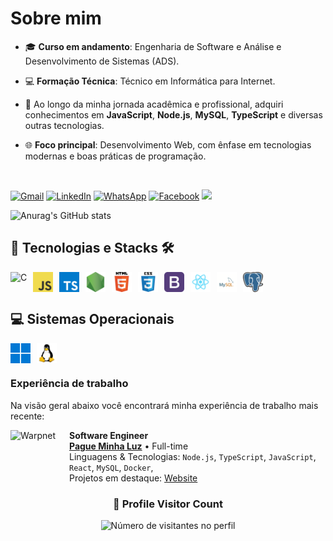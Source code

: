 # Sobre mim 

- 🎓 **Curso em andamento**: Engenharia de Software e Análise e Desenvolvimento de Sistemas (ADS).
- 💻 **Formação Técnica**: Técnico em Informática para Internet.

- 🚀 Ao longo da minha jornada acadêmica e profissional, adquiri conhecimentos em **JavaScript**, **Node.js**, **MySQL**, **TypeScript** e diversas outras tecnologias.

- 🌐 **Foco principal**: Desenvolvimento Web, com ênfase em tecnologias modernas e boas práticas de programação.

<br>

<p align="left">
  <a href="mailto:douglasmelere@gmail.com" title="Gmail">
  <img src="https://img.shields.io/badge/-Gmail-FF0000?style=flat-square&labelColor=FF0000&logo=gmail&logoColor=white&link=mailto:douglasmelere@gmail.com" alt="Gmail"/></a>
  <a href="https://www.linkedin.com/in/douglas-junior-22840b2a4/" title="LinkedIn">
  <img src="https://img.shields.io/badge/-Linkedin-0e76a8?style=flat-square&logo=Linkedin&logoColor=white&link=https://www.linkedin.com/in/douglas-junior-22840b2a4/" alt="LinkedIn"/></a>
  <a href="wa.me/+5549999330101" title="WhatsApp">
  <img src="https://img.shields.io/badge/-WhatsApp-25d366?style=flat-square&labelColor=25d366&logo=whatsapp&logoColor=white&link=wa.me/+5549999330101" alt="WhatsApp"/></a>
  <a href="https://www.facebook.com/profile.php?id=100006770490785" title="Facebook">
  <img src="https://img.shields.io/badge/-Facebook-3b5998?style=flat-square&labelColor=3b5998&logo=facebook&logoColor=white&link=https://www.facebook.com/profile.php?id=100006770490785" alt="Facebook"/></a>
  <a href="https://www.instagram.com/douglasmelere" title="Instagram">
  <img src="https://img.shields.io/badge/-Instagram-DF0174?style=flat-square&labelColor=DF0174&logo=instagram&logoColor=white&link=https://www.instagram.com/douglasmelere alt="Instagram"/></a>
</p>

![Anurag's GitHub stats](https://github-readme-stats.vercel.app/api?username=douglasmelere&show_icons=true&theme=tokyonight&locale=pt-br)

## 🚀 Tecnologias e Stacks 🛠

<div style="display: flex; flex-wrap: wrap; gap: 10px;">
    <img height="32" src="https://cdn.iconscout.com/icon/free/png-512/c-programming-569564.png" alt="C" title="C" />
    <img height="32" src="https://raw.githubusercontent.com/github/explore/80688e429a7d4ef2fca1e82350fe8e3517d3494d/topics/javascript/javascript.png" alt="JavaScript" title="JavaScript" />
    <img height="32" src="https://raw.githubusercontent.com/github/explore/80688e429a7d4ef2fca1e82350fe8e3517d3494d/topics/typescript/typescript.png" alt="TypeScript" title="TypeScript" />
    <img height="32" src="https://raw.githubusercontent.com/github/explore/80688e429a7d4ef2fca1e82350fe8e3517d3494d/topics/nodejs/nodejs.png" alt="Node.js" title="Node.js" />
    <img height="32" src="https://raw.githubusercontent.com/github/explore/80688e429a7d4ef2fca1e82350fe8e3517d3494d/topics/html/html.png" alt="HTML5" title="HTML5" />
    <img height="32" src="https://raw.githubusercontent.com/github/explore/80688e429a7d4ef2fca1e82350fe8e3517d3494d/topics/css/css.png" alt="CSS" title="CSS" />
    <img height="32" src="https://raw.githubusercontent.com/github/explore/80688e429a7d4ef2fca1e82350fe8e3517d3494d/topics/bootstrap/bootstrap.png" alt="Bootstrap" title="Bootstrap" />
    <img height="32" src="https://raw.githubusercontent.com/github/explore/80688e429a7d4ef2fca1e82350fe8e3517d3494d/topics/react/react.png" alt="React" title="React" />
    <img height="32" src="https://raw.githubusercontent.com/github/explore/80688e429a7d4ef2fca1e82350fe8e3517d3494d/topics/mysql/mysql.png" alt="MySQL" title="MySQL" />
    <img height="32" src="https://raw.githubusercontent.com/github/explore/80688e429a7d4ef2fca1e82350fe8e3517d3494d/topics/postgresql/postgresql.png" alt="PostgreSQL" title="PostgreSQL" />
</div>

## 💻 Sistemas Operacionais

<div style="display: flex; flex-wrap: wrap; gap: 10px;">
   <img height="32" src="https://raw.githubusercontent.com/github/explore/80688e429a7d4ef2fca1e82350fe8e3517d3494d/topics/windows/windows.png" alt="Windows" title="Windows" />
   <img height="32" src="https://raw.githubusercontent.com/github/explore/80688e429a7d4ef2fca1e82350fe8e3517d3494d/topics/linux/linux.png" alt="Linux" title="Linux" />
</div>

### Experiência de trabalho

Na visão geral abaixo você encontrará minha experiência de trabalho mais recente:

[<img align="left" height="94px" width="94px" alt="Warpnet" src="https://i.postimg.cc/76qPsknf/pml.png"/>](https://pagueminhaluz.com.br/)

**Software Engineer** \
[**Pague Minha Luz**](https://pagueminhaluz.com.br/) • Full-time \
Linguagens & Tecnologias: `Node.js`, `TypeScript`, `JavaScript`, `React`, `MySQL`, `Docker`,\
Projetos em destaque: [Website](https://pagueminhaluz.com.br/)
<br/>

<div align="center">
  <h3><b>📍 Profile Visitor Count</b></h3>
</div>

<p align="center">
  <img
    src="https://profile-counter.glitch.me/douglasmelere/count.svg"
    alt="Número de visitantes no perfil"
  />
</p>

